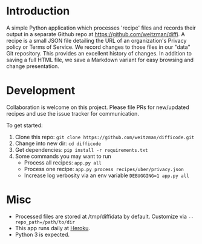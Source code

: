 Introduction
===========
A simple Python application which processes 'recipe' files and records their output in a separate Github repo at https://github.com/weitzman/diffi. A recipe is a small JSON file detailing the URL of an organization's Privacy policy or Terms of Service. We record changes to those files in our "data" Git repository. This provides an excellent history of changes. In addition to saving a full HTML file, we save a Markdown variant for easy browsing and change presentation.

Development
============
Collaboration is welcome on this project. Please file PRs for new/updated recipes and use the issue tracker for communication.

To get started:

1. Clone this repo: `git clone https://github.com/weitzman/difficode.git`
1. Change into new dir: `cd difficode`
1. Get dependencies: `pip install -r requirements.txt`
1. Some commands you may want to run
    - Process all recipes: `app.py all`
    - Process one recipe: `app.py process recipes/uber/privacy.json`
    - Increase log verbosity via an env variable `DEBUGGING=1 app.py all`
  
Misc
=========
- Processed files are stored at /tmp/diffidata by default. Customize via `--repo_path=/path/to/dir`
- This app runs daily at [Heroku](https://dashboard.heroku.com/apps/difficode/).
- Python 3 is expected.
